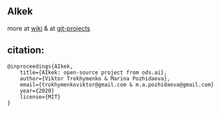 ## AIkek

more at [wiki](https://github.com/vtrokhymenko/AIkek/wiki) & at
[git-projects](https://github.com/vtrokhymenko/AIkek/projects)

## citation:

    @inproceedings{AIkek,
        title={AIkek: open-source project from ods.ai},
        author={Viktor Trokhymenko & Marina Pozhidaeva},
        email={trokhymenkoviktor@gmail.com & m.a.pozhidaeva@gmail.com}
        year={2020}
        license={MIT}
    }
